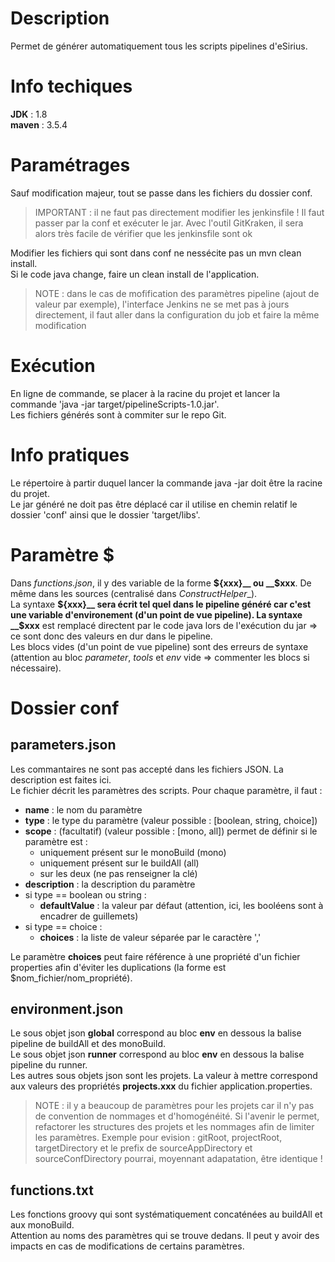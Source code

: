 # Description

Permet de générer automatiquement tous les scripts pipelines d'eSirius.

# Info techiques

**JDK** : 1.8  
**maven** : 3.5.4

# Paramétrages

Sauf modification majeur, tout se passe dans les fichiers du dossier conf.  

> IMPORTANT : il ne faut pas directement modifier les jenkinsfile ! Il faut passer par la conf et exécuter le jar. Avec l'outil GitKraken, il sera alors très facile de vérifier que les jenkinsfile sont ok

Modifier les fichiers qui sont dans conf ne nessécite pas un mvn clean install.  
Si le code java change, faire un clean install de l'application.

> NOTE : dans le cas de mofification des paramètres pipeline (ajout de valeur par exemple), l'interface Jenkins ne se met pas à jours directement, il faut aller dans la configuration du job et faire la même modification

# Exécution

En ligne de commande, se placer à la racine du projet et lancer la commande 'java -jar target/pipelineScripts-1.0.jar'.  
Les fichiers générés sont à commiter sur le repo Git.

# Info pratiques

Le répertoire à partir duquel lancer la commande java -jar doit être la racine du projet.  
Le jar généré ne doit pas être déplacé car il utilise en chemin relatif le dossier 'conf' ainsi que le dossier 'target/libs'.

# Paramètre $

Dans _functions.json_, il y des variable de la forme __${xxx}__ ou __$xxx__. De même dans les sources (centralisé dans _ConstructHelper__).  
La syntaxe __${xxx}__ sera écrit tel quel dans le pipeline généré car c'est une variable d'environement (d'un point de vue pipeline).  
La syntaxe __$xxx__ est remplacé directent par le code java lors de l'exécution du jar => ce sont donc des valeurs en dur dans le pipeline.  
Les blocs vides (d'un point de vue pipeline) sont des erreurs de syntaxe (attention au bloc _parameter_, _tools_ et _env_ vide => commenter les blocs si nécessaire).

# Dossier conf 
## parameters.json

Les commantaires ne sont pas accepté dans les fichiers JSON. La description est faites ici.  
Le fichier décrit les paramètres des scripts. Pour chaque paramètre, il faut :

 * **name** : le nom du paramètre
 * **type** : le type du paramètre (valeur possible : [boolean, string, choice])
 * **scope** : (facultatif) (valeur possible : [mono, all]) permet de définir si le paramètre est :  
	* uniquement présent sur le monoBuild (mono)  
	* uniquement présent sur le buildAll (all)  
	* sur les deux (ne pas renseigner la clé)
 * **description** : la description du paramètre
 * si type == boolean ou string :  
 	* **defaultValue** : la valeur par défaut (attention, ici, les booléens sont à encadrer de guillemets)  
 * si type == choice :  
 	* **choices** : la liste de valeur séparée par le caractère ','  
 	
Le paramètre **choices** peut faire référence à une propriété d'un fichier properties afin d'éviter les duplications (la forme est $nom_fichier/nom_propriété).

## environment.json

Le sous objet json **global** correspond au bloc **env** en dessous la balise pipeline de buildAll et des monoBuild.  
Le sous objet json **runner** correspond au bloc **env** en dessous la balise pipeline du runner.  
Les autres sous objets json sont les projets. La valeur à mettre correspond aux valeurs des propriétés **projects.xxx** du fichier application.properties.  

> NOTE : il y a beaucoup de paramètres pour les projets car il n'y pas de convention de nommages et d'homogénéité. Si l'avenir le permet, refactorer les structures des projets et les nommages afin de limiter les paramètres. Exemple pour evision : gitRoot, projectRoot, targetDirectory et le prefix de sourceAppDirectory et sourceConfDirectory pourrai, moyennant adapatation, être identique !

## functions.txt

Les fonctions groovy qui sont systématiquement concaténées au buildAll et aux monoBuild.  
Attention au noms des paramètres qui se trouve dedans. Il peut y avoir des impacts en cas de modifications de certains paramètres.